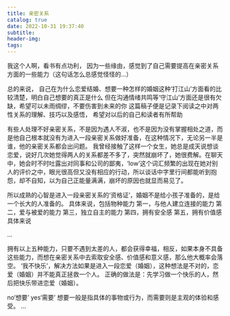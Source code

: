 ```yaml
---
title: 亲密关系
catalog: true
date: 2022-10-31 19:37:40
subtitle:
header-img:
tags:
---
```

我这个人啊，看书有点功利，
因为一些缘由，感觉到了自己需要提高在亲密关系方面的一些能力（这句话怎么总感觉怪怪的...）

总的来说，
自己在为什么恋爱结婚、想要一种怎样的婚姻这种‘打江山’方面看的比较清楚，明白自己想要的真正是什么
但在沟通情绪共鸣等‘守江山’方面还是很有欠缺，希望可以未雨绸缪，不要伤害到未来的你
这篇稿子便是记录下阅读之中对两性关系的理解、技巧以及感悟，
希望对以后的自己和读者有所帮助

有些人处理不好亲密关系，不是因为遇人不淑，也不是因为没有掌握相处之道，而是他自己根本就没有为进入一段亲密关系做好准备，在这种情况下，无论另一半是谁，他的亲密关系都会出问题。
我曾经接触了这样一个女生，她总是成天说想谈恋爱，说好几次她觉得两人的关系都差不多了，突然就崩坏了，她很费解。在聊天中，她会时不时吐露出对同事和公司的鄙夷，‘low’这个词汇频繁的出现在她对别人的评价之中，眼光很高但又没有相应的行动，所以谈话中字里行间都能听到抱怨，却不自知，以为自己正能量满满，崩坏的原因也就显而易见了。

所以成熟的心智是进入一段亲密关系的‘资格证’，婚姻不是给小孩子准备的，是给一个长大的人准备的。
具体来说，包括物种能力
第一，与他人建立连接的能力
第二，爱与被爱的能力
第三，独立自主的能力
第四，拥有安全感
第五，拥有价值感
具体来说

...

拥有以上五种能力，只要不遇到太差的人，都会获得幸福，相反，如果本身不具备这些能力，而想在亲密关系中去索取安全感、价值感和意义感，那么他大概率会落空。
‘我不快乐’，解决方法如果是进入一段恋爱（婚姻），这种想法是不对的，恋爱（婚姻）并不能真正拯救一个人。
正确的做法是：先学习做一个快乐的人，然后把快乐带进恋爱（婚姻）。

no‘想要’ yes‘需要’
想要一般是指具体的事物或行为，而需要则是主观的体验和感受。 
...


